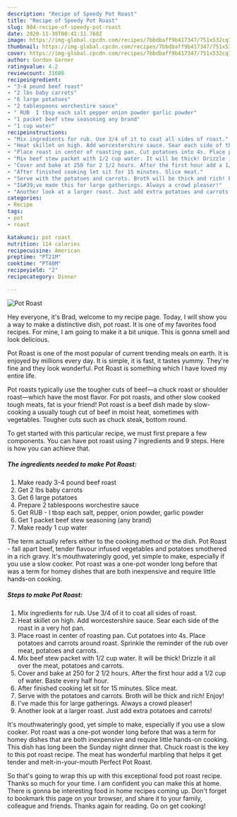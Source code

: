 ```yaml
---
description: "Recipe of Speedy Pot Roast"
title: "Recipe of Speedy Pot Roast"
slug: 984-recipe-of-speedy-pot-roast
date: 2020-11-30T00:41:11.768Z
image: https://img-global.cpcdn.com/recipes/7bbdbaff9b417347/751x532cq70/pot-roast-recipe-main-photo.jpg
thumbnail: https://img-global.cpcdn.com/recipes/7bbdbaff9b417347/751x532cq70/pot-roast-recipe-main-photo.jpg
cover: https://img-global.cpcdn.com/recipes/7bbdbaff9b417347/751x532cq70/pot-roast-recipe-main-photo.jpg
author: Gordon Garner
ratingvalue: 4.2
reviewcount: 31688
recipeingredient:
- "3-4 pound beef roast"
- "2 lbs baby carrots"
- "6 large potatoes"
- "2 tablespoons worchestire sauce"
- " RUB  I tbsp each salt pepper onion powder garlic powder"
- "1 packet beef stew seasoning any brand"
- "1 cup water"
recipeinstructions:
- "Mix ingredients for rub. Use 3/4 of it to coat all sides of roast."
- "Heat skillet on high. Add worcestershire sauce. Sear each side of the roast in a very hot pan."
- "Place roast in center of roasting pan. Cut potatoes into 4s. Place potatoes and carrots around roast. Sprinkle the reminder of the rub over meat, potatoes and carrots."
- "Mix beef stew packet with 1/2 cup water. It will be thick! Drizzle it all over the meat, potatoes and carrots."
- "Cover and bake at 250 for 2 1/2 hours. After the first hour add a 1/2 cup of water. Baste every half hour."
- "After finished cooking let sit for 15 minutes. Slice meat."
- "Serve with the potatoes and carrots. Broth will be thick and rich! Enjoy!"
- "I&#39;ve made this for large gatherings. Always a crowd pleaser!"
- "Another look at a larger roast. Just add extra potatoes and carrots!"
categories:
- Recipe
tags:
- pot
- roast

katakunci: pot roast 
nutrition: 114 calories
recipecuisine: American
preptime: "PT21M"
cooktime: "PT40M"
recipeyield: "2"
recipecategory: Dinner

---
```



![Pot Roast](https://img-global.cpcdn.com/recipes/7bbdbaff9b417347/751x532cq70/pot-roast-recipe-main-photo.jpg)

Hey everyone, it's Brad, welcome to my recipe page. Today, I will show you a way to make a distinctive dish, pot roast. It is one of my favorites food recipes. For mine, I am going to make it a bit unique. This is gonna smell and look delicious.

Pot Roast is one of the most popular of current trending meals on earth. It is enjoyed by millions every day. It is simple, it is fast, it tastes yummy. They're fine and they look wonderful. Pot Roast is something which I have loved my entire life.

Pot roasts typically use the tougher cuts of beef—a chuck roast or shoulder roast—which have the most flavor. For pot roasts, and other slow cooked tough meats, fat is your friend! Pot roast is a beef dish made by slow-cooking a usually tough cut of beef in moist heat, sometimes with vegetables. Tougher cuts such as chuck steak, bottom round.


To get started with this particular recipe, we must first prepare a few components. You can have pot roast using 7 ingredients and 9 steps. Here is how you can achieve that.

<!--inarticleads1-->

##### The ingredients needed to make Pot Roast:

1. Make ready 3-4 pound beef roast
1. Get 2 lbs baby carrots
1. Get 6 large potatoes
1. Prepare 2 tablespoons worchestire sauce
1. Get  RUB - I tbsp each salt, pepper, onion powder, garlic powder
1. Get 1 packet beef stew seasoning (any brand)
1. Make ready 1 cup water


The term actually refers either to the cooking method or the dish. Pot Roast - fall apart beef, tender flavour infused vegetables and potatoes smothered in a rich gravy. It&#39;s mouthwateringly good, yet simple to make, especially if you use a slow cooker. Pot roast was a one-pot wonder long before that was a term for homey dishes that are both inexpensive and require little hands-on cooking. 

<!--inarticleads2-->

##### Steps to make Pot Roast:

1. Mix ingredients for rub. Use 3/4 of it to coat all sides of roast.
1. Heat skillet on high. Add worcestershire sauce. Sear each side of the roast in a very hot pan.
1. Place roast in center of roasting pan. Cut potatoes into 4s. Place potatoes and carrots around roast. Sprinkle the reminder of the rub over meat, potatoes and carrots.
1. Mix beef stew packet with 1/2 cup water. It will be thick! Drizzle it all over the meat, potatoes and carrots.
1. Cover and bake at 250 for 2 1/2 hours. After the first hour add a 1/2 cup of water. Baste every half hour.
1. After finished cooking let sit for 15 minutes. Slice meat.
1. Serve with the potatoes and carrots. Broth will be thick and rich! Enjoy!
1. I&#39;ve made this for large gatherings. Always a crowd pleaser!
1. Another look at a larger roast. Just add extra potatoes and carrots!


It&#39;s mouthwateringly good, yet simple to make, especially if you use a slow cooker. Pot roast was a one-pot wonder long before that was a term for homey dishes that are both inexpensive and require little hands-on cooking. This dish has long been the Sunday night dinner that. Chuck roast is the key to this pot roast recipe. The meat has wonderful marbling that helps it get tender and melt-in-your-mouth Perfect Pot Roast. 

So that's going to wrap this up with this exceptional food pot roast recipe. Thanks so much for your time. I am confident you can make this at home. There is gonna be interesting food in home recipes coming up. Don't forget to bookmark this page on your browser, and share it to your family, colleague and friends. Thanks again for reading. Go on get cooking!
